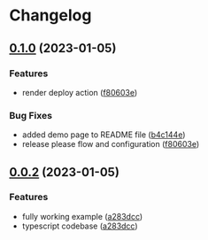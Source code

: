 # Changelog

## [0.1.0](https://github.com/jairmilanes/passport-remember-me/compare/passport-remember-me-v0.0.2...passport-remember-me-v0.1.0) (2023-01-05)


### Features

* render deploy action ([f80603e](https://github.com/jairmilanes/passport-remember-me/commit/f80603e2e03553c9111e7f31208a8e74bdf7d312))


### Bug Fixes

* added demo page to README file ([b4c144e](https://github.com/jairmilanes/passport-remember-me/commit/b4c144e650a64861a516cc04c98db9d9e2e28452))
* release please flow and configuration ([f80603e](https://github.com/jairmilanes/passport-remember-me/commit/f80603e2e03553c9111e7f31208a8e74bdf7d312))

## [0.0.2](https://github.com/jairmilanes/passport-remember-me/compare/passport-remember-me-v0.0.1...passport-remember-me-v0.0.2) (2023-01-05)


### Features

* fully working example ([a283dcc](https://github.com/jairmilanes/passport-remember-me/commit/a283dcce4a0fd87741adc124f0250f027bab847b))
* typescript codebase ([a283dcc](https://github.com/jairmilanes/passport-remember-me/commit/a283dcce4a0fd87741adc124f0250f027bab847b))
